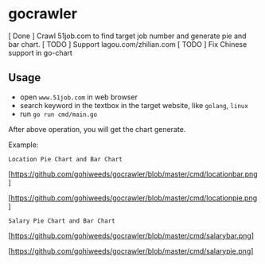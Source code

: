 # gocrawler

[ Done ] Crawl 51job.com to find target job number and generate pie and bar chart.
[ TODO ] Support lagou.com/zhilian.com
[ TODO ] Fix Chinese support in go-chart

## Usage

* open `www.51job.com` in web browser
* search keyword in the textbox in the target website, like `golang`, `linux` 
* run `go run cmd/main.go`

After above operation, you will get the chart generate.

Example:
	
	Location Pie Chart and Bar Chart

[https://github.com/gohiweeds/gocrawler/blob/master/cmd/locationbar.png]

[https://github.com/gohiweeds/gocrawler/blob/master/cmd/locationpie.png]


	Salary Pie Chart and Bar Chart
[https://github.com/gohiweeds/gocrawler/blob/master/cmd/salarybar.png]


[https://github.com/gohiweeds/gocrawler/blob/master/cmd/salarypie.png]
